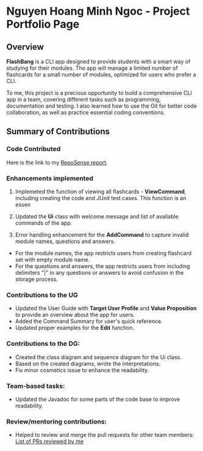 # Nguyen Hoang Minh Ngoc - Project Portfolio Page

## Overview

**FlashBang** is a CLI app designed to provide students with a smart way of studying for their modules. The app will manage a limited number of flashcards for a small number of modules, optimized for users who prefer a CLI.

To me, this project is a precious opportunity to build a comprehensive CLI app in a team, covering different tasks such as programming, documentation and testing. I also learned how to use the Git for better code collaboration, as well as practice essential coding conventions. 

## Summary of Contributions

### Code Contributed
Here is the link to my [RepoSense report](https://nus-cs2113-ay2425s1.github.io/tp-dashboard/?search=angelinawong1210&breakdown=true&sort=groupTitle%20dsc&sortWithin=title&since=2024-09-20&timeframe=commit&mergegroup=&groupSelect=groupByRepos&checkedFileTypes=docs~functional-code~test-code~other). 

### Enhancements implemented
1. Implemeted the function of viewing all flashcards - **ViewCommand**, including creating the code and JUnit test cases. This function is an essen

2. Updated the **Ui** class with welcome message and list of available commands of the app. 

3. Error handling enhancement for the **AddCommand** to capture invalid module names, questions and answers. 
- For the module names, the app restricts users from creating flashcard set with empty module name. 
- For the questions and answers, the app restricts users from including delimiters "|" in any questions or answers to avoid confusion in the storage process. 

### Contributions to the UG
- Updated the User Guide with **Target User Profile** and **Value Proposition** to provide an overview about the app for users. 
- Added the Command Summary for user's quick reference. 
- Updated proper examples for the **Edit** function.  

### Contributions to the DG:
- Created the class diagram and sequence diagram for the Ui class. 
- Based on the created diagrams, wrote the interpretations. 
- Fix minor cosmetics issue to enhance the readability. 

### Team-based tasks: 
- Updated the Javadoc for some parts of the code base to improve readability. 

### Review/mentoring contributions: 
- Helped to review and merge the pull requests for other team members: [List of PRs reviewed by me](https://github.com/AY2425S1-CS2113-T11-2/tp/pulls?q=is%3Apr+reviewed-by%3A%40me+is%3Aclosed)